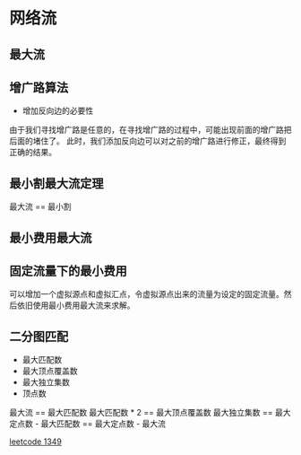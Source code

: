 # 网络流

## 最大流

## 增广路算法

- 增加反向边的必要性

由于我们寻找增广路是任意的，在寻找增广路的过程中，可能出现前面的增广路把后面的堵住了。
此时，我们添加反向边可以对之前的增广路进行修正，最终得到正确的结果。

## 最小割最大流定理

最大流 == 最小割

## 最小费用最大流

## 固定流量下的最小费用

可以增加一个虚拟源点和虚拟汇点，令虚拟源点出来的流量为设定的固定流量。然后依旧使用最小费用最大流来求解。

## 二分图匹配

- 最大匹配数
- 最大顶点覆盖数
- 最大独立集数
- 顶点数

最大流 == 最大匹配数
最大匹配数 * 2 == 最大顶点覆盖数
最大独立集数 == 最大定点数 - 最大匹配数 == 最大定点数 - 最大流

[leetcode 1349](https://leetcode-cn.com/problems/maximum-students-taking-exam/)
